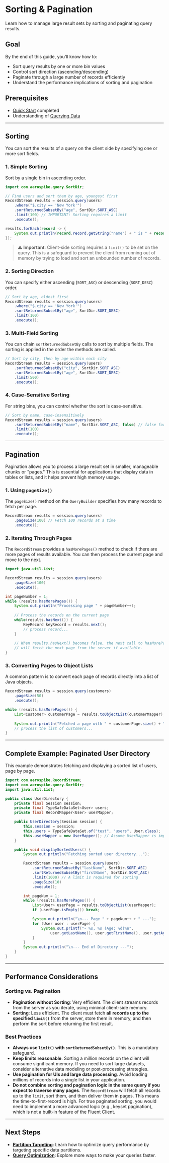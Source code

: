 # Sorting & Pagination

Learn how to manage large result sets by sorting and paginating query results.

## Goal

By the end of this guide, you'll know how to:
- Sort query results by one or more bin values
- Control sort direction (ascending/descending)
- Paginate through a large number of records efficiently
- Understand the performance implications of sorting and pagination

## Prerequisites

- [Quick Start](../../getting-started/quickstart.md) completed
- Understanding of [Querying Data](../querying/simple-queries.md)

---

## Sorting

You can sort the results of a query on the client side by specifying one or more sort fields.

### 1. Simple Sorting

Sort by a single bin in ascending order.

```java
import com.aerospike.query.SortDir;

// Find users and sort them by age, youngest first
RecordStream results = session.query(users)
    .where("$.city == 'New York'")
    .sortReturnedSubsetBy("age", SortDir.SORT_ASC)
    .limit(100) // IMPORTANT: Sorting requires a limit
    .execute();

results.forEach(record -> {
    System.out.println(record.record.getString("name") + " is " + record.record.getInt("age"));
});
```

> **⚠️ Important**: Client-side sorting requires a `limit()` to be set on the query. This is a safeguard to prevent the client from running out of memory by trying to load and sort an unbounded number of records.

### 2. Sorting Direction

You can specify either ascending (`SORT_ASC`) or descending (`SORT_DESC`) order.

```java
// Sort by age, oldest first
RecordStream results = session.query(users)
    .where("$.city == 'New York'")
    .sortReturnedSubsetBy("age", SortDir.SORT_DESC)
    .limit(100)
    .execute();
```

### 3. Multi-Field Sorting

You can chain `sortReturnedSubsetBy` calls to sort by multiple fields. The sorting is applied in the order the methods are called.

```java
// Sort by city, then by age within each city
RecordStream results = session.query(users)
    .sortReturnedSubsetBy("city", SortDir.SORT_ASC)
    .sortReturnedSubsetBy("age", SortDir.SORT_DESC)
    .limit(500)
    .execute();
```

### 4. Case-Sensitive Sorting

For string bins, you can control whether the sort is case-sensitive.

```java
// Sort by name, case-insensitively
RecordStream results = session.query(users)
    .sortReturnedSubsetBy("name", SortDir.SORT_ASC, false) // false for case-insensitive
    .limit(100)
    .execute();
```

---

## Pagination

Pagination allows you to process a large result set in smaller, manageable chunks or "pages." This is essential for applications that display data in tables or lists, and it helps prevent high memory usage.

### 1. Using `pageSize()`

The `pageSize()` method on the `QueryBuilder` specifies how many records to fetch per page.

```java
RecordStream results = session.query(users)
    .pageSize(100) // Fetch 100 records at a time
    .execute();
```

### 2. Iterating Through Pages

The `RecordStream` provides a `hasMorePages()` method to check if there are more pages of results available. You can then process the current page and move to the next.

```java
import java.util.List;

RecordStream results = session.query(users)
    .pageSize(100)
    .execute();

int pageNumber = 1;
while (results.hasMorePages()) {
    System.out.println("Processing page " + pageNumber++);
    
    // Process the records on the current page
    while(results.hasNext()) {
        KeyRecord keyRecord = results.next();
        // process record...
    }
    
    // When results.hasNext() becomes false, the next call to hasMorePages()
    // will fetch the next page from the server if available.
}
```

### 3. Converting Pages to Object Lists

A common pattern is to convert each page of records directly into a list of Java objects.

```java
RecordStream results = session.query(customers)
    .pageSize(50)
    .execute();

while (results.hasMorePages()) {
    List<Customer> customerPage = results.toObjectList(customerMapper);
    
    System.out.println("Fetched a page with " + customerPage.size() + " customers.");
    // process the list of customers...
}
```

---

## Complete Example: Paginated User Directory

This example demonstrates fetching and displaying a sorted list of users, page by page.

```java
import com.aerospike.RecordStream;
import com.aerospike.query.SortDir;
import java.util.List;

public class UserDirectory {
    private final Session session;
    private final TypeSafeDataSet<User> users;
    private final RecordMapper<User> userMapper;

    public UserDirectory(Session session) {
        this.session = session;
        this.users = TypeSafeDataSet.of("test", "users", User.class);
        this.userMapper = new UserMapper(); // Assume UserMapper is implemented
    }

    public void displaySortedUsers() {
        System.out.println("Fetching sorted user directory...");

        RecordStream results = session.query(users)
            .sortReturnedSubsetBy("lastName", SortDir.SORT_ASC)
            .sortReturnedSubsetBy("firstName", SortDir.SORT_ASC)
            .limit(1000) // A limit is required for sorting
            .pageSize(10)
            .execute();

        int pageNum = 1;
        while (results.hasMorePages()) {
            List<User> userPage = results.toObjectList(userMapper);
            if (userPage.isEmpty()) break;

            System.out.println("\n--- Page " + pageNum++ + " ---");
            for (User user : userPage) {
                System.out.printf("- %s, %s (Age: %d)%n", 
                    user.getLastName(), user.getFirstName(), user.getAge());
            }
        }
        System.out.println("\n--- End of Directory ---");
    }
}
```

---

## Performance Considerations

### Sorting vs. Pagination

- **Pagination without Sorting**: Very efficient. The client streams records from the server as you iterate, using minimal client-side memory.
- **Sorting**: Less efficient. The client must fetch **all records up to the specified `limit()`** from the server, store them in memory, and then perform the sort before returning the first result.

### Best Practices

- **Always use `limit()` with `sortReturnedSubsetBy()`**. This is a mandatory safeguard.
- **Keep limits reasonable**. Sorting a million records on the client will consume significant memory. If you need to sort large datasets, consider alternative data modeling or post-processing strategies.
- **Use pagination for UIs and large data processing**. Avoid loading millions of records into a single list in your application.
- **Do not combine sorting and pagination logic in the same query if you expect to traverse many pages**. The `RecordStream` will fetch all records up to the `limit`, sort them, and then deliver them in pages. This means the time-to-first-record is high. For true paginated sorting, you would need to implement a more advanced logic (e.g., keyset pagination), which is not a built-in feature of the Fluent Client.

---

## Next Steps

- **[Partition Targeting](./partition-targeting.md)**: Learn how to optimize query performance by targeting specific data partitions.
- **[Query Optimization](../performance/query-optimization.md)**: Explore more ways to make your queries faster.
